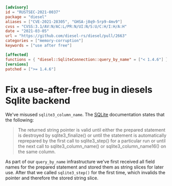 ```toml
[advisory]
id = "RUSTSEC-2021-0037"
package = "diesel"
aliases = ["CVE-2021-28305", "GHSA-j8q9-5rp9-4mv9"]
cvss = "CVSS:3.1/AV:N/AC:L/PR:N/UI:N/S:U/C:H/I:H/A:H"
date = "2021-03-05"
url = "https://github.com/diesel-rs/diesel/pull/2663"
categories = ["memory-corruption"]
keywords = ["use after free"]

[affected]
functions = { "diesel::SqliteConnection::query_by_name" = ["< 1.4.6"] }
[versions]
patched = [">= 1.4.6"]
```

# Fix a use-after-free bug in diesels Sqlite backend

We've misused `sqlite3_column_name`. The
[SQLite](https://www.sqlite.org/c3ref/column_name.html) documentation
states that the following:

> The returned string pointer is valid until either the prepared statement
> is destroyed by sqlite3_finalize() or until the statement is automatically
> reprepared by the first call to sqlite3_step() for a particular
> run or until the next call to sqlite3_column_name()
> or sqlite3_column_name16() on the same column.

As part of our `query_by_name` infrastructure we've first received all
field names for the prepared statement and stored them as string slices
for later use. After that we called `sqlite3_step()` for the first time,
which invalids the pointer and therefore the stored string slice.
